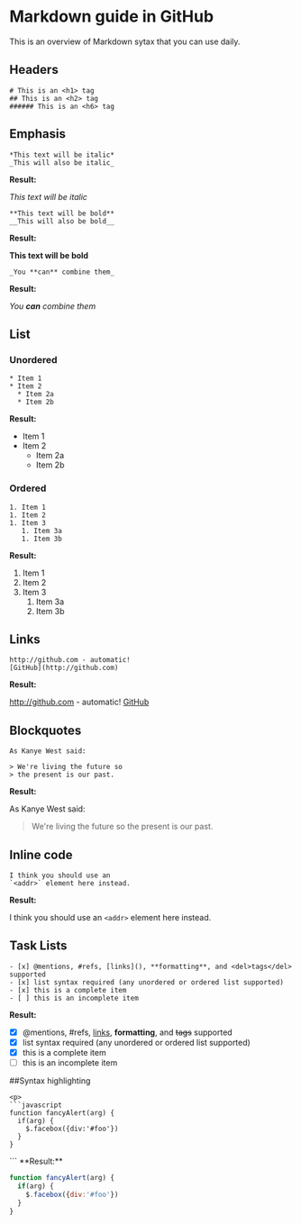 # Markdown guide in GitHub
This is an overview of Markdown sytax that you can use daily.

## Headers
```
# This is an <h1> tag
## This is an <h2> tag
###### This is an <h6> tag
```

## Emphasis
```
*This text will be italic*
_This will also be italic_
```
**Result:**

*This text will be italic*

```
**This text will be bold**
__This will also be bold__
```
**Result:**

**This text will be bold**

```
_You **can** combine them_
```
**Result:**

_You **can** combine them_

## List

### Unordered
```
* Item 1
* Item 2
  * Item 2a
  * Item 2b
```
**Result:**

* Item 1
* Item 2
  * Item 2a
  * Item 2b

### Ordered
```
1. Item 1
1. Item 2
1. Item 3
   1. Item 3a
   1. Item 3b
```
**Result:**

1. Item 1
1. Item 2
1. Item 3
   1. Item 3a
   1. Item 3b

## Links
```
http://github.com - automatic!
[GitHub](http://github.com)
```
**Result:**

http://github.com - automatic!
[GitHub](http://github.com)

## Blockquotes
```
As Kanye West said:

> We're living the future so
> the present is our past.
```
**Result:**

As Kanye West said:

> We're living the future so
> the present is our past.

## Inline code
```
I think you should use an
`<addr>` element here instead.
```
**Result:**

I think you should use an
`<addr>` element here instead.

## Task Lists
```
- [x] @mentions, #refs, [links](), **formatting**, and <del>tags</del> supported
- [x] list syntax required (any unordered or ordered list supported)
- [x] this is a complete item
- [ ] this is an incomplete item
```
**Result:**

- [x] @mentions, #refs, [links](), **formatting**, and <del>tags</del> supported
- [x] list syntax required (any unordered or ordered list supported)
- [x] this is a complete item
- [ ] this is an incomplete item

##Syntax highlighting
```
<p>
```javascript
function fancyAlert(arg) {
  if(arg) {
    $.facebox({div:'#foo'})
  }
}
```
</p>
```
**Result:**

```javascript
function fancyAlert(arg) {
  if(arg) {
    $.facebox({div:'#foo'})
  }
}
```
